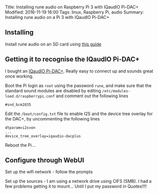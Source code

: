 Title: Installing rune audio on Raspberry Pi 3 with IQaudIO Pi-DAC+
Modified: 2016-11-19 16:00
Tags: linux, Raspberry Pi, audio
Summary: Installing rune audio on a Pi 3 with IQaudIO Pi-DAC+

## Installing

Install rune audio on an SD card using [this guide](http://www.runeaudio.com/documentation/quick-start/sd-card-setup-mac/)

## Getting it to recognise the IQaudIO Pi-DAC+

I bought an [IQaudIO Pi-DAC+](http://www.iqaudio.co.uk/audio/8-pi-dac-0712411999643.html).  Really easy to connect up and sounds great once working.

Boot the Pi login as `root` using the password `rune`, and make sure that the standard sound modules are disabled by editing `/etc/modules-load.d/raspberrypi.conf` and comment out the following lines

~~~ shell
#snd_bcm2835
~~~

Edit the `/boot/config.txt` file to enable I2S and the device tree overlay for the DAC+, by uncommenting the following lines

~~~ shell
dtparam=i2s=on
...
device_tree_overlay=iqaudio-dacplus
~~~

Reboot the Pi...

## Configure through WebUI

Set up the wifi network - follow the prompts

Set up the sources - I am using a network drive using CIFS (SMB).  I had a few problems getting it to mount...  Until I put my password in Quotes!!!!

